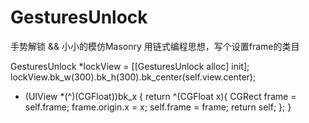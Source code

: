 # GesturesUnlock
手势解锁 &amp;&amp; 小小的模仿Masonry 用链式编程思想，写个设置frame的类目



 GesturesUnlock *lockView = [[GesturesUnlock alloc] init];
 lockView.bk_w(300).bk_h(300).bk_center(self.view.center);


- (UIView *(^)(CGFloat))bk_x {
    return ^(CGFloat x){
        CGRect frame = self.frame;
        frame.origin.x = x;
        self.frame = frame;
        return self;
    };
}
